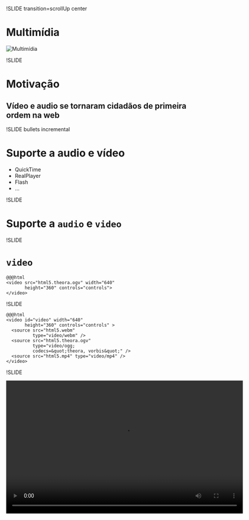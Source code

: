 !SLIDE transition=scrollUp center

# Multimídia #

![Multimídia](multimedia.png)

!SLIDE

# Motivação #
## Vídeo e audio se tornaram cidadãos de primeira ordem na web ##

!SLIDE bullets incremental

# Suporte a audio e vídeo #

* QuickTime
* RealPlayer
* Flash
* ...

!SLIDE

# Suporte a `audio` e `video` #

!SLIDE

# `video` #

    @@@html
    <video src="html5.theora.ogv" width="640"
           height="360" controls="controls">
    </video>

!SLIDE

    @@@html
    <video id="video" width="640"
           height="360" controls="controls" >
      <source src="html5.webm"
              type="video/webm" />
      <source src="html5.theora.ogv"
              type="video/ogg;
              codecs=&quot;theora, vorbis&quot;" />
      <source src="html5.mp4" type="video/mp4" />
    </video>

!SLIDE

<div class="video">
  <video id="video" width="640" height="360" controls="controls" preload="metadata" >
  <source src="http://videos-cdn.mozilla.net/serv/marketing/firefox4/WN-Desktop-V2_640.webm" type="video/webm" />
  <source src="http://videos-cdn.mozilla.net/serv/marketing/firefox4/WN-Desktop-V2_640.theora.ogv" type="video/ogg; codecs=&quot;theora, vorbis&quot;" />
  <source src="http://videos-cdn.mozilla.net/serv/marketing/firefox4/WN-Desktop-V2_640.mp4" type="video/mp4" />
  </video>
</div>
